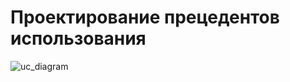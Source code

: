 # Проектирование прецедентов использования


![uc_diagram](https://user-images.githubusercontent.com/80625335/140235178-14892490-18b4-43b0-9fae-ef9bb9ed5a8a.png)
